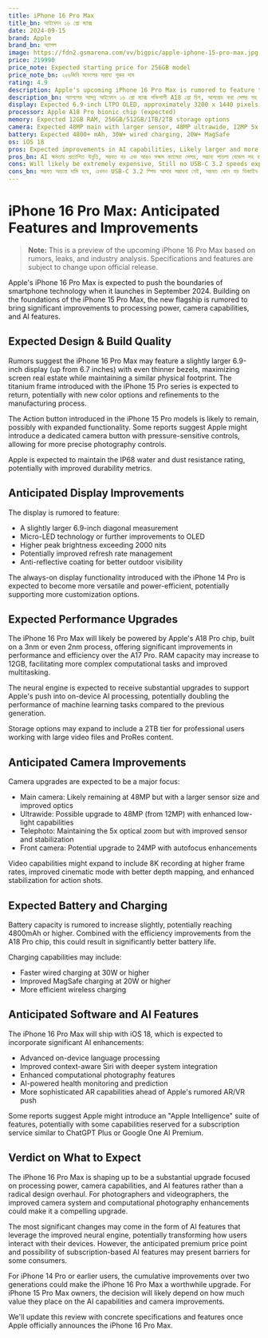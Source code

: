 ```yaml
---
title: iPhone 16 Pro Max
title_bn: আইফোন ১৬ প্রো ম্যাক্স
date: 2024-09-15
brand: Apple
brand_bn: অ্যাপল
image: https://fdn2.gsmarena.com/vv/bigpic/apple-iphone-15-pro-max.jpg
price: 219990
price_note: Expected starting price for 256GB model
price_note_bn: ২৫৬জিবি মডেলের সম্ভাব্য শুরুর দাম
rating: 4.9
description: Apple's upcoming iPhone 16 Pro Max is rumored to feature the powerful A18 Pro chip, improved camera system with upgraded sensors, enhanced AI capabilities, and possibly a new design with thinner bezels.
description_bn: অ্যাপলের আসন্ন আইফোন ১৬ প্রো ম্যাক্স শক্তিশালী A18 প্রো চিপ, আপগ্রেড করা সেন্সর সহ উন্নত ক্যামেরা সিস্টেম, উন্নত AI ক্ষমতা এবং সম্ভবত পাতলা বেজেল সহ একটি নতুন ডিজাইন নিয়ে আসতে পারে বলে গুজব রয়েছে।
display: Expected 6.9-inch LTPO OLED, approximately 3200 x 1440 pixels, 1-120Hz ProMotion
processor: Apple A18 Pro bionic chip (expected)
memory: Expected 12GB RAM, 256GB/512GB/1TB/2TB storage options
camera: Expected 48MP main with larger sensor, 48MP ultrawide, 12MP 5x telephoto; 12MP front
battery: Expected 4800+ mAh, 30W+ wired charging, 20W+ MagSafe
os: iOS 18
pros: Expected improvements in AI capabilities, Likely larger and more capable camera sensors, Possible thinner bezels with larger display, Faster A18 Pro chip, Better battery life
pros_bn: AI ক্ষমতায় প্রত্যাশিত উন্নতি, সম্ভবত বড় এবং আরও সক্ষম ক্যামেরা সেন্সর, সম্ভাব্য পাতলা বেজেল সহ বড় ডিসপ্লে, দ্রুততর A18 প্রো চিপ, আরও ভালো ব্যাটারি লাইফ
cons: Will likely be extremely expensive, Still no USB-C 3.2 speeds expected, Likely no major design overhaul, May require AI feature subscription
cons_bn: সম্ভবত অত্যন্ত দামি হবে, এখনও USB-C 3.2 স্পিড আসার সম্ভাবনা নেই, সম্ভবত কোন বড় ডিজাইন পরিবর্তন হবে না, AI ফিচারের জন্য সাবস্ক্রিপশন প্রয়োজন হতে পারে
---
```


# iPhone 16 Pro Max: Anticipated Features and Improvements

> **Note:** This is a preview of the upcoming iPhone 16 Pro Max based on rumors, leaks, and industry analysis. Specifications and features are subject to change upon official release.

Apple's iPhone 16 Pro Max is expected to push the boundaries of smartphone technology when it launches in September 2024. Building on the foundations of the iPhone 15 Pro Max, the new flagship is rumored to bring significant improvements to processing power, camera capabilities, and AI features.

## Expected Design & Build Quality

Rumors suggest the iPhone 16 Pro Max may feature a slightly larger 6.9-inch display (up from 6.7 inches) with even thinner bezels, maximizing screen real estate while maintaining a similar physical footprint. The titanium frame introduced with the iPhone 15 Pro series is expected to return, potentially with new color options and refinements to the manufacturing process.

The Action button introduced in the iPhone 15 Pro models is likely to remain, possibly with expanded functionality. Some reports suggest Apple might introduce a dedicated camera button with pressure-sensitive controls, allowing for more precise photography controls.

Apple is expected to maintain the IP68 water and dust resistance rating, potentially with improved durability metrics.

## Anticipated Display Improvements

The display is rumored to feature:

- A slightly larger 6.9-inch diagonal measurement
- Micro-LED technology or further improvements to OLED
- Higher peak brightness exceeding 2000 nits
- Potentially improved refresh rate management
- Anti-reflective coating for better outdoor visibility

The always-on display functionality introduced with the iPhone 14 Pro is expected to become more versatile and power-efficient, potentially supporting more customization options.

## Expected Performance Upgrades

The iPhone 16 Pro Max will likely be powered by Apple's A18 Pro chip, built on a 3nm or even 2nm process, offering significant improvements in performance and efficiency over the A17 Pro. RAM capacity may increase to 12GB, facilitating more complex computational tasks and improved multitasking.

The neural engine is expected to receive substantial upgrades to support Apple's push into on-device AI processing, potentially doubling the performance of machine learning tasks compared to the previous generation.

Storage options may expand to include a 2TB tier for professional users working with large video files and ProRes content.

## Anticipated Camera Improvements

Camera upgrades are expected to be a major focus:

- Main camera: Likely remaining at 48MP but with a larger sensor size and improved optics
- Ultrawide: Possible upgrade to 48MP (from 12MP) with enhanced low-light capabilities
- Telephoto: Maintaining the 5x optical zoom but with improved sensor and stabilization
- Front camera: Potential upgrade to 24MP with autofocus enhancements

Video capabilities might expand to include 8K recording at higher frame rates, improved cinematic mode with better depth mapping, and enhanced stabilization for action shots.

## Expected Battery and Charging

Battery capacity is rumored to increase slightly, potentially reaching 4800mAh or higher. Combined with the efficiency improvements from the A18 Pro chip, this could result in significantly better battery life.

Charging capabilities may include:
- Faster wired charging at 30W or higher
- Improved MagSafe charging at 20W or higher
- More efficient wireless charging

## Anticipated Software and AI Features

The iPhone 16 Pro Max will ship with iOS 18, which is expected to incorporate significant AI enhancements:

- Advanced on-device language processing
- Improved context-aware Siri with deeper system integration
- Enhanced computational photography features
- AI-powered health monitoring and prediction
- More sophisticated AR capabilities ahead of Apple's rumored AR/VR push

Some reports suggest Apple might introduce an "Apple Intelligence" suite of features, potentially with some capabilities reserved for a subscription service similar to ChatGPT Plus or Google One AI Premium.

## Verdict on What to Expect

The iPhone 16 Pro Max is shaping up to be a substantial upgrade focused on processing power, camera capabilities, and AI features rather than a radical design overhaul. For photographers and videographers, the improved camera system and computational photography enhancements could make it a compelling upgrade.

The most significant changes may come in the form of AI features that leverage the improved neural engine, potentially transforming how users interact with their devices. However, the anticipated premium price point and possibility of subscription-based AI features may present barriers for some consumers.

For iPhone 14 Pro or earlier users, the cumulative improvements over two generations could make the iPhone 16 Pro Max a worthwhile upgrade. For iPhone 15 Pro Max owners, the decision will likely depend on how much value they place on the AI capabilities and camera improvements.

We'll update this review with concrete specifications and features once Apple officially announces the iPhone 16 Pro Max.
